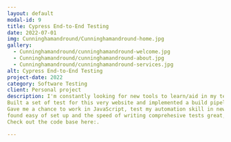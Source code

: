 ```yaml
---
layout: default
modal-id: 9
title: Cypress End-to-End Testing
date: 2022-07-01
img: Cunninghamandround/Cunninghamandround-home.jpg
gallery:
  - Cunninghamandround/cunninghamandround-welcome.jpg
  - Cunninghamandround/cunninghamandround-about.jpg
  - Cunninghamandround/cunninghamandround-services.jpg
alt: Cypress End-to-End Testing
project-date: 2022
category: Software Testing
client: Personal project
description: I'm constantly looking for new tools to learn/aid in my testing. Cypress took an interest after finding selenium set up difficult to maintain.
Built a set of test for this very website and implemented a build pipeline to runs the tests in through Github actions.
Gave me a chance to work in JavaScript, test my automation skill in new setting
found easy of set up and the speed of writing comprehesive tests great, can also see the leaner code being more easily readable maintainable.
Check out the code base here:.

---
```

